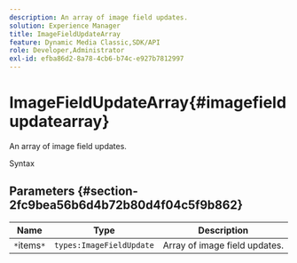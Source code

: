 ```yaml
---
description: An array of image field updates.
solution: Experience Manager
title: ImageFieldUpdateArray
feature: Dynamic Media Classic,SDK/API
role: Developer,Administrator
exl-id: efba86d2-8a78-4cb6-b74c-e927b7812997
---
```

# ImageFieldUpdateArray{#imagefieldupdatearray}

An array of image field updates.

 Syntax 

## Parameters {#section-2fc9bea56b6d4b72b80d4f04c5f9b862}

|  Name  | Type  | Description  |
|---|---|---|
|  `*`items`*`  | `types:ImageFieldUpdate`  | Array of image field updates.  |
